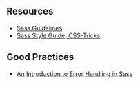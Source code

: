 ## Resources

- [Sass Guidelines](http://sass-guidelin.es/)
- [Sass Style Guide, CSS-Tricks](https://css-tricks.com/sass-style-guide/)

## Good Practices
- [An Introduction to Error Handling in Sass](http://webdesign.tutsplus.com/tutorials/an-introduction-to-error-handling-in-sass--cms-19996)
